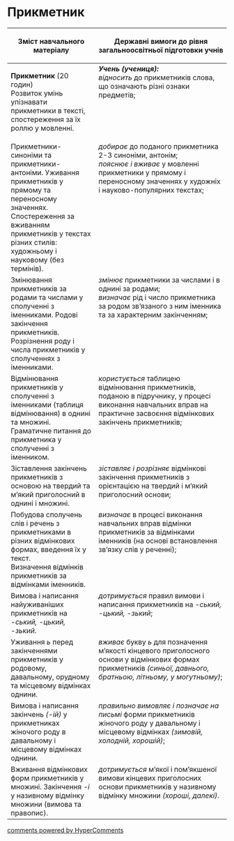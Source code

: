 <div id="hypercomments_widget" class="js-hypercomments-widget invisible"></div>

# Прикметник  

<table>
<thead>
  <tr>
    <th width="40%" align="center"><p>Зміст навчального матеріалу</p></td>
    <th width="60%" align="center"><p>Державні вимоги до рівня загальноосвітньої підготовки учнів</p></td>
  </tr>
</thead>
<tbody>
  <tr>
    <td width="40%" style="vertical-align:top !important;">
    <p><b>Прикметник</b> (20 годин)<br>
Розвиток умінь упізнавати прикметники в тексті, спостереження за їх роллю у мовленні. </td>
    <td width="60%" style="vertical-align:top !important;">
<i><b>Учень (учениця):</b></i><br>
<i>відносить</i> до прикметників слова, що означають різні ознаки предметів;</td>
  </tr>
  <tr>
    <td width="40%" style="vertical-align:top !important;">
Прикметники-синоніми та прикметники-антоніми. Уживання прикметників у прямому та переносному значеннях. Спостереження за вживанням прикметників у текстах різних стилів: художньому і науковому (без термінів).</td>
    <td width="60%" style="vertical-align:top !important;">
<i>добирає</i> до поданого прикметника 2-3 синоніми, антонім;<br>
<i>пояснює і вживає</i> у мовленні прикметники у прямому і переносному значеннях у художніх і науково-популярних текстах;<br></td>
  </tr>
  <tr>
    <td width="40%" style="vertical-align:top !important;">
Змінювання прикметників за родами та числами у сполученні з іменниками. Родові закінчення прикметників. Розрізнення роду і числа прикметників у сполученнях з іменниками.</td>
    <td width="60%" style="vertical-align:top !important;">
<i>змінює</i> прикметники за числами і в однині за родами;<br>
<i>визначає</i> рід і число прикметника за родом зв’язаного з ним іменника та за характерним закінченням;<br></td>
  </tr>
  <tr>
    <td width="40%" style="vertical-align:top !important;">
Відмінювання прикметників у сполученні з іменниками (таблиця відмінювання) в однині та множині. Граматичне питання до прикметника у сполученні з іменником.</td>
    <td width="60%" style="vertical-align:top !important;">
<i>користується</i> таблицею відмінювання прикметників, поданою в підручнику, у процесі виконання навчальних вправ на практичне засвоєння відмінкових закінчень прикметників;</td>
  </tr>
  <tr>
    <td width="40%" style="vertical-align:top !important;">
Зіставлення закінчень прикметників з основою на твердий та м’який приголосний в однині і множині.</td>
    <td width="60%" style="vertical-align:top !important;">
<i>зіставляє і розрізняє</i> відмінкові закінчення прикметників з орієнтацією на твердий і м’який приголосний основи;</td>
  </tr>
  <tr>
    <td width="40%" style="vertical-align:top !important;">
Побудова сполучень слів і речень з прикметниками в різних відмінкових формах, введення їх у текст. <br>
Визначення відмінків прикметників за відмінками іменників. <br></td>
    <td width="60%" style="vertical-align:top !important;">
<i>визначає</i> в процесі виконання навчальних вправ відмінки прикметників за відмінками іменників (на основі встановлення зв’язку слів у реченні);</td>
  </tr>
  <tr>
    <td width="40%" style="vertical-align:top !important;">
Вимова і написання найуживаніших прикметників на <i>-ський, -цький, -зький</i>.</td>
    <td width="60%" style="vertical-align:top !important;"> 
<i>дотримується</i> правил вимови і написання прикметників на <i>-ський, -цький, -зький</i>;</td>
  </tr>
  <tr>
    <td width="40%" style="vertical-align:top !important;">
Уживання <i>ь</i> перед закінченнями прикметників у родовому, давальному, орудному та місцевому відмінках однини. </td>
    <td width="60%" style="vertical-align:top !important;"> 
<i>вживає</i> букву <i>ь</i> для позначення м’якості кінцевого приголосного основи у відмінкових формах прикметників <i>(синьої, давнього, братньою, літньому, у могутньому)</i>;</td>
  </tr>
  <tr>
    <td width="40%" style="vertical-align:top !important;">
Вимова і написання закінчень <i>(-ій)</i> у прикметниках жіночого роду в давальному і місцевому відмінках однини. </td>
    <td width="60%" style="vertical-align:top !important;"> 
<i>правильно вимовляє і позначає на письмі</i> форми прикметників жіночого роду у давальному і місцевому відмінках <i>(зимовій, холодній, хорошій)</i>;</td>
  </tr>
  <tr>
    <td width="40%" style="vertical-align:top !important;">
Вживання відмінкових форм прикметників у множині. Закінчення <i>-і</i> у називному відмінку множини (вимова та правопис).</td>
    <td width="60%" style="vertical-align:top !important;"> 
<i>дотримується</i> м’якої і пом’якшеної вимови кінцевих приголосних основи прикметників у називному відмінку множини <i>(хороші, далекі)</i>.</td>
  </tr>
</tbody>
</table>

<div class="js-hypercomments-container">
<a href="http://hypercomments.com" class="hc-link" title="comments widget">comments powered by HyperComments</a>
</div>